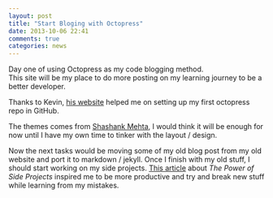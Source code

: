 ```yaml
---
layout: post
title: "Start Bloging with Octopress"
date: 2013-10-06 22:41
comments: true
categories: news
---
```


Day one of using Octopress as my code blogging method.  
This site will be my place to do more posting on my learning journey to be a
better developer.  

Thanks to Kevin, [his website](http://kvz.io/blog/2012/09/25/blog-with-octopress/)
helped me on setting up my first octopress repo in GitHub.

The themes comes from [Shashank
Mehta](https://github.com/shashankmehta/greyshade), I would think it will be
enough for now until I have my own time to tinker with the layout / design.

Now the next tasks would be moving some of my old blog post from my old website
and port it to markdown / jekyll. Once I finish with my old stuff, I should start
working on my side projects. [This
article](https://medium.com/busy-building-things/648223f673af) about _The Power of
Side Projects_ inspired me to be more productive and try and break new stuff while
learning from my mistakes.
